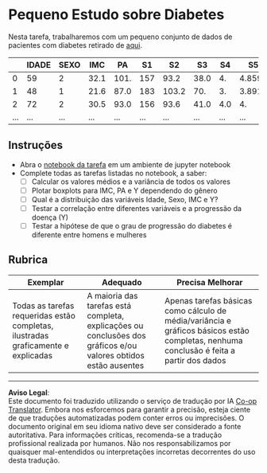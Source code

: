 <!--
CO_OP_TRANSLATOR_METADATA:
{
  "original_hash": "01d1b493e8b51a6ebb42524f6b1bcfff",
  "translation_date": "2025-08-27T17:29:21+00:00",
  "source_file": "1-Introduction/04-stats-and-probability/assignment.md",
  "language_code": "br"
}
-->
# Pequeno Estudo sobre Diabetes

Nesta tarefa, trabalharemos com um pequeno conjunto de dados de pacientes com diabetes retirado de [aqui](https://www4.stat.ncsu.edu/~boos/var.select/diabetes.html).

|   | IDADE | SEXO | IMC | PA | S1 | S2 | S3 | S4 | S5 | S6 | Y  |
|---|-------|------|-----|----|----|----|----|----|----|----|----|
| 0 | 59    | 2    | 32.1 | 101. | 157 | 93.2 | 38.0 | 4. | 4.8598 | 87 | 151 |
| 1 | 48    | 1    | 21.6 | 87.0 | 183 | 103.2 | 70. | 3. | 3.8918 | 69 | 75 |
| 2 | 72    | 2    | 30.5 | 93.0 | 156 | 93.6 | 41.0 | 4.0 | 4. | 85 | 141 |
| ... | ... | ... | ... | ...| ...| ...| ...| ...| ...| ...| ... |

## Instruções

* Abra o [notebook da tarefa](assignment.ipynb) em um ambiente de jupyter notebook
* Complete todas as tarefas listadas no notebook, a saber:
   * [ ] Calcular os valores médios e a variância de todos os valores
   * [ ] Plotar boxplots para IMC, PA e Y dependendo do gênero
   * [ ] Qual é a distribuição das variáveis Idade, Sexo, IMC e Y?
   * [ ] Testar a correlação entre diferentes variáveis e a progressão da doença (Y)
   * [ ] Testar a hipótese de que o grau de progressão do diabetes é diferente entre homens e mulheres
   
## Rubrica

Exemplar | Adequado | Precisa Melhorar
--- | --- | --- |
Todas as tarefas requeridas estão completas, ilustradas graficamente e explicadas | A maioria das tarefas está completa, explicações ou conclusões dos gráficos e/ou valores obtidos estão ausentes | Apenas tarefas básicas como cálculo de média/variância e gráficos básicos estão completas, nenhuma conclusão é feita a partir dos dados

---

**Aviso Legal**:  
Este documento foi traduzido utilizando o serviço de tradução por IA [Co-op Translator](https://github.com/Azure/co-op-translator). Embora nos esforcemos para garantir a precisão, esteja ciente de que traduções automatizadas podem conter erros ou imprecisões. O documento original em seu idioma nativo deve ser considerado a fonte autoritativa. Para informações críticas, recomenda-se a tradução profissional realizada por humanos. Não nos responsabilizamos por quaisquer mal-entendidos ou interpretações incorretas decorrentes do uso desta tradução.